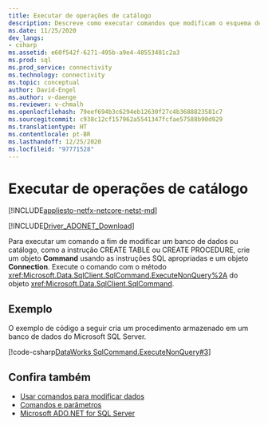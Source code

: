 ```yaml
---
title: Executar de operações de catálogo
description: Descreve como executar comandos que modificam o esquema de banco de dados.
ms.date: 11/25/2020
dev_langs:
- csharp
ms.assetid: e60f542f-6271-495b-a9e4-48553481c2a3
ms.prod: sql
ms.prod_service: connectivity
ms.technology: connectivity
ms.topic: conceptual
author: David-Engel
ms.author: v-daenge
ms.reviewer: v-chmalh
ms.openlocfilehash: 79eef694b3c6294eb12630f27c4b3688823581c7
ms.sourcegitcommit: c938c12cf157962a5541347fcfae57588b90d929
ms.translationtype: HT
ms.contentlocale: pt-BR
ms.lasthandoff: 12/25/2020
ms.locfileid: "97771528"
---
```

# <a name="performing-catalog-operations"></a>Executar de operações de catálogo

[!INCLUDE[appliesto-netfx-netcore-netst-md](../../includes/appliesto-netfx-netcore-netst-md.md)]

[!INCLUDE[Driver_ADONET_Download](../../includes/driver_adonet_download.md)]

Para executar um comando a fim de modificar um banco de dados ou catálogo, como a instrução CREATE TABLE ou CREATE PROCEDURE, crie um objeto **Command** usando as instruções SQL apropriadas e um objeto **Connection**. Execute o comando com o método <xref:Microsoft.Data.SqlClient.SqlCommand.ExecuteNonQuery%2A> do objeto <xref:Microsoft.Data.SqlClient.SqlCommand>.

## <a name="example"></a>Exemplo

O exemplo de código a seguir cria um procedimento armazenado em um banco de dados do Microsoft SQL Server.

[!code-csharp[DataWorks SqlCommand.ExecuteNonQuery#3](~/../sqlclient/doc/samples/SqlCommand_ExecuteNonQuery_SP_DML.cs#3)]

## <a name="see-also"></a>Confira também

- [Usar comandos para modificar dados](use-commands-to-modify-data.md)
- [Comandos e parâmetros](commands-parameters.md)
- [Microsoft ADO.NET for SQL Server](microsoft-ado-net-sql-server.md)
